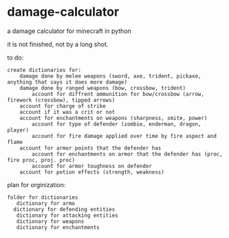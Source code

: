 # damage-calculator
a damage calculator for minecraft in python 

it is not finished, not by a long shot.

to do:

    create dictionaries for: 
	    damage done by melee weapons (sword, axe, trident, pickaxe, anything that says it does more damage)
	    damage done by ranged weapons (bow, crossbow, trident) 
	        account for diffrent ammunition for bow/crossbow (arrow, firework (crossbow), tipped arrows)
        account for charge of strike
        account if it was a crit or not
        account for enchantments on weapons (sharpness, smite, power)
            account for type of defender (zombie, enderman, dragon, player)     
            account for fire damage applied over time by fire aspect and flame
        account for armor points that the defender has
            account for enchantments on armor that the defender has (proc, fire proc, proj. proc)
            account for armor toughness on defender
        account for potion effects (strength, weakness) 
plan for orginization: 

    folder for dictionaries 
       dictionary for armo
      dictionary for defending entities
       dictionary for attacking entities
       dictionary for weapons
       dictionary for enchantments 
